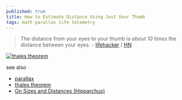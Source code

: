 ```yaml
---
published: true
title: How to Estimate Distance Using Just Your Thumb
tags: math parallax life telemetry
---
```

> The distance from your eyes to your thumb is *about 10 times* the distance between your eyes. - [lifehacker](https://lifehacker.com/how-to-estimate-distance-using-just-your-thumb-1849365952) / [HN](https://news.ycombinator.com/item?id=32355136)

[![thales theorem](https://upload.wikimedia.org/wikipedia/commons/d/d5/Thales_theorem_1.png)](https://en.wikipedia.org/wiki/Thales_of_Miletus#Thales'_theorems)

see also
- [parallax](https://en.wikipedia.org/wiki/Parallax)
- [thales theorem](https://en.wikipedia.org/wiki/Thales_of_Miletus#Thales'_theorems)
- [On Sizes and Distances (Hipparchus)](https://en.wikipedia.org/wiki/On_Sizes_and_Distances_(Hipparchus))